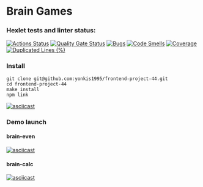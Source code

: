 # Brain Games

### Hexlet tests and linter status:

[![Actions Status](https://github.com/yonkis1995/frontend-project-44/actions/workflows/hexlet-check.yml/badge.svg)](https://github.com/yonkis1995/frontend-project-44/actions)
[![Quality Gate Status](https://sonarcloud.io/api/project_badges/measure?project=yonkis1995_frontend-project-44&metric=alert_status)](https://sonarcloud.io/summary/new_code?id=yonkis1995_frontend-project-44)
[![Bugs](https://sonarcloud.io/api/project_badges/measure?project=yonkis1995_frontend-project-44&metric=bugs)](https://sonarcloud.io/summary/new_code?id=yonkis1995_frontend-project-44)
[![Code Smells](https://sonarcloud.io/api/project_badges/measure?project=yonkis1995_frontend-project-44&metric=code_smells)](https://sonarcloud.io/summary/new_code?id=yonkis1995_frontend-project-44)
[![Coverage](https://sonarcloud.io/api/project_badges/measure?project=yonkis1995_frontend-project-44&metric=coverage)](https://sonarcloud.io/summary/new_code?id=yonkis1995_frontend-project-44)
[![Duplicated Lines (%)](https://sonarcloud.io/api/project_badges/measure?project=yonkis1995_frontend-project-44&metric=duplicated_lines_density)](https://sonarcloud.io/summary/new_code?id=yonkis1995_frontend-project-44)

### Install

```
git clone git@github.com:yonkis1995/frontend-project-44.git
cd frontend-project-44
make install
npm link
```

[![asciicast](https://asciinema.org/a/9LdLIhALVuhZ07fjP3GnryQ2d.svg)](https://asciinema.org/a/9LdLIhALVuhZ07fjP3GnryQ2d)

### Demo launch

#### brain-even

[![asciicast](https://asciinema.org/a/awYQ3lWfWkf59E6MIbUfiYH0B.svg)](https://asciinema.org/a/awYQ3lWfWkf59E6MIbUfiYH0B)

#### brain-calc

[![asciicast](https://asciinema.org/a/leAmoI2nmCm01XJDeCvYdYTvy.svg)](https://asciinema.org/a/leAmoI2nmCm01XJDeCvYdYTvy)
